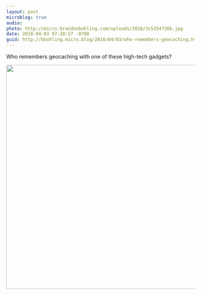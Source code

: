 ```yaml
---
layout: post
microblog: true
audio: 
photo: http://micro.brandonbohling.com/uploads/2018/3c5354726b.jpg
date: 2018-04-03 07:20:57 -0700
guid: http://bbohling.micro.blog/2018/04/03/who-remembers-geocaching.html
---
```

Who remembers geocaching with one of these high-tech gadgets?

<img src="http://micro.brandonbohling.com/uploads/2018/3c5354726b.jpg" width="600" height="599" />
